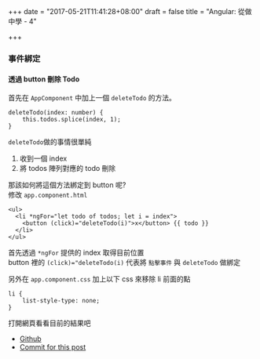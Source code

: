 +++
date = "2017-05-21T11:41:28+08:00"
draft = false
title = "Angular: 從做中學 - 4"

+++

### 事件綁定

<!--more-->

#### 透過 button 刪除 Todo
首先在 `AppComponent` 中加上一個 `deleteTodo` 的方法。  

```
deleteTodo(index: number) {
    this.todos.splice(index, 1);
}
```

`deleteTodo`做的事情很單純

1. 收到一個 index
2. 將 todos 陣列對應的 todo 刪除

那該如何將這個方法綁定到 button 呢?  
修改 `app.component.html`

```
<ul>
  <li *ngFor="let todo of todos; let i = index">
    <button (click)="deleteTodo(i)">x</button> {{ todo }}
  </li>
</ul>
```

首先透過 `*ngFor` 提供的 index 取得目前位置  
button 裡的 `(click)="deleteTodo(i)` 代表將 `點擊事件` 與 `deleteTodo` 做綁定

另外在 `app.component.css` 加上以下 css 來移除 li 前面的點
```
li {
    list-style-type: none;
}
```

打開網頁看看目前的結果吧

- [Github]
- [Commit for this post]

[NgFor]: https://angular.io/docs/ts/latest/api/common/index/NgFor-directive.html
[Github]: https://github.com/0t2/ng-todo
[Commit for this post]: https://github.com/0t2/ng-todo/commit/396ce9aa06fd4f6a926cf93a52ca0dd7ba4fb034
